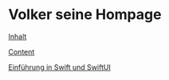 # Volker seine Hompage

[Inhalt](./inhalt)

[Content](./content)

[Einführung in Swift und SwiftUI](https://github.com/gruendau/Einfuehrung-in-Swift-und-SwiftUI/blob/main/README.md)
